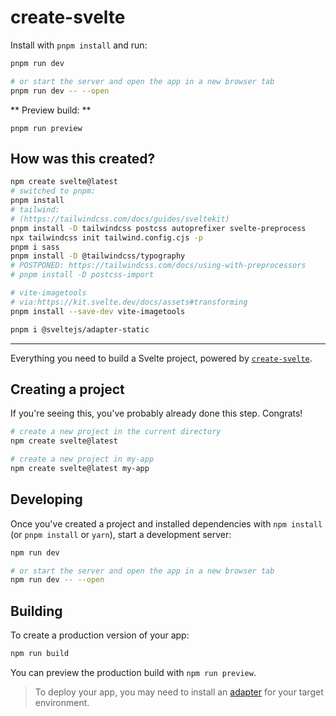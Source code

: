 # create-svelte

Install with `pnpm install` and run:

```bash
pnpm run dev

# or start the server and open the app in a new browser tab
pnpm run dev -- --open
```

** Preview build: **

`pnpm run preview`

## How was this created?

```bash
npm create svelte@latest
# switched to pnpm:
pnpm install
# tailwind:
# (https://tailwindcss.com/docs/guides/sveltekit)
pnpm install -D tailwindcss postcss autoprefixer svelte-preprocess
npx tailwindcss init tailwind.config.cjs -p
pnpm i sass
pnpm install -D @tailwindcss/typography
# POSTPONED: https://tailwindcss.com/docs/using-with-preprocessors
# pnpm install -D postcss-import

# vite-imagetools
# via:https://kit.svelte.dev/docs/assets#transforming
pnpm install --save-dev vite-imagetools

pnpm i @sveltejs/adapter-static
```

<hr>

Everything you need to build a Svelte project, powered by [`create-svelte`](https://github.com/sveltejs/kit/tree/master/packages/create-svelte).

## Creating a project

If you're seeing this, you've probably already done this step. Congrats!

```bash
# create a new project in the current directory
npm create svelte@latest

# create a new project in my-app
npm create svelte@latest my-app
```

## Developing

Once you've created a project and installed dependencies with `npm install` (or `pnpm install` or `yarn`), start a development server:

```bash
npm run dev

# or start the server and open the app in a new browser tab
npm run dev -- --open
```

## Building

To create a production version of your app:

```bash
npm run build
```

You can preview the production build with `npm run preview`.

> To deploy your app, you may need to install an [adapter](https://kit.svelte.dev/docs/adapters) for your target environment.
